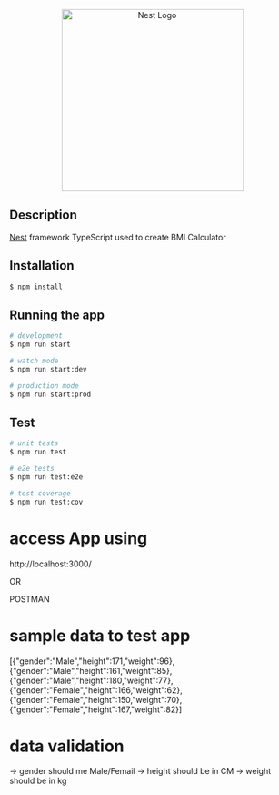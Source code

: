 <p align="center">
  <a href="http://nestjs.com/" target="blank"><img src="https://nestjs.com/img/logo_text.svg" width="320" alt="Nest Logo" /></a>
</p>

## Description

[Nest](https://github.com/nestjs/nest) framework TypeScript used to create BMI Calculator

## Installation

```bash
$ npm install
```

## Running the app

```bash
# development
$ npm run start

# watch mode
$ npm run start:dev

# production mode
$ npm run start:prod
```

## Test

```bash
# unit tests
$ npm run test

# e2e tests
$ npm run test:e2e

# test coverage
$ npm run test:cov
```
# access App using 

http://localhost:3000/

OR

POSTMAN

# sample data to test app

[{"gender":"Male","height":171,"weight":96},{"gender":"Male","height":161,"weight":85},{"gender":"Male","height":180,"weight":77},{"gender":"Female","height":166,"weight":62},{"gender":"Female","height":150,"weight":70},{"gender":"Female","height":167,"weight":82}]

# data validation

 -> gender should me Male/Femail
 -> height should be in CM
 -> weight should be in kg
